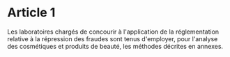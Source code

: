 # Article 1

Les laboratoires chargés de concourir à l'application de la réglementation relative à la répression des fraudes sont tenus d'employer, pour l'analyse des cosmétiques et produits de beauté, les méthodes décrites en annexes.

